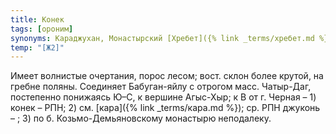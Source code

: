 ```yaml
---
title: Конек
tags: [ороним]
synonyms: Караджухан, Монастырский [Хребет]({% link _terms/хребет.md %})
temp: "[Ж2]"
---
```


Имеет волнистые очертания, порос лесом; вост. склон более крутой, на гребне
поляны. Соединяет Бабуган-яйлу с отрогом масс. Чатыр-Даг, постепенно понижаясь
Ю–С, к вершине Агыс-Хыр; к В от г. Черная – 1) конек – РПН; 2) см.
[кара]({% link _terms/кара.md %}); ср. РПН джуконь – ; 3) по б. Козьмо-Демьяновскому монастырю
неподалеку.
